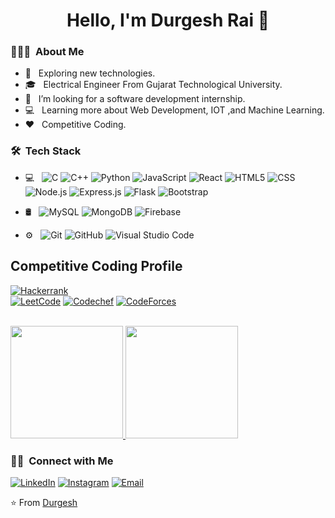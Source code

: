 <h1 align="center"> Hello, I'm Durgesh Rai 👋 </h1>

<h3> 👨🏻‍💻 &nbsp;About Me </h3>

- 🤔 &nbsp; Exploring new technologies.
- 🎓 &nbsp; Electrical Engineer From Gujarat Technological University.
- 💼 &nbsp; I’m looking for a software development internship. 
- 💻 &nbsp; Learning more about Web Development, IOT ,and Machine Learning.
- ❤️ &nbsp; Competitive Coding.


<h3> 🛠 &nbsp;Tech Stack</h3>

- 💻 &nbsp;
  ![C](https://img.shields.io/badge/-C-333333?style=flat&logo=C%2B%2B&logoColor=00599C)
  ![C++](https://img.shields.io/badge/-C++-333333?style=flat&logo=C%2B%2B&logoColor=00599C)
  ![Python](https://img.shields.io/badge/-Python-333333?style=flat&logo=python)
  ![JavaScript](https://img.shields.io/badge/-JavaScript-333333?style=flat&logo=javascript)
  ![React](https://img.shields.io/badge/-React-333333?style=flat&logo=react)
  ![HTML5](https://img.shields.io/badge/-HTML5-333333?style=flat&logo=HTML5)
  ![CSS](https://img.shields.io/badge/-CSS-333333?style=flat&logo=CSS3&logoColor=1572B6)
  ![Node.js](https://img.shields.io/badge/-Node.js-333333?style=flat&logo=node.js)
  ![Express.js](https://img.shields.io/badge/-Express.js-333333?style=flat&logo=Express.js)
  ![Flask](https://img.shields.io/badge/-Flask-333333?style=flat&logo=flask)
  ![Bootstrap](https://img.shields.io/badge/-Bootstrap-333333?style=flat&logo=bootstrap&logoColor=563D7C)
- 🛢 &nbsp;
  ![MySQL](https://img.shields.io/badge/-MySQL-333333?style=flat&logo=mysql)
  ![MongoDB](https://img.shields.io/badge/-MongoDB-333333?style=flat&logo=mongodb)
  ![Firebase](https://img.shields.io/badge/-Firebase-333333?style=flat&logo=firebase)

- ⚙️ &nbsp;
  ![Git](https://img.shields.io/badge/-Git-333333?style=flat&logo=git)
  ![GitHub](https://img.shields.io/badge/-GitHub-333333?style=flat&logo=github)
  ![Visual Studio Code](https://img.shields.io/badge/-Visual%20Studio%20Code-333333?style=flat&logo=visual-studio-code&logoColor=007ACC)

## Competitive Coding Profile ##
[![Hackerrank](https://img.shields.io/badge/-hackerrank-7cfc00?style=flat&labelColor=7cfc00&logo=hackerrank&logoColor=white)](https://www.hackerrank.com/durgeshrai2012)	
[![LeetCode](https://img.shields.io/badge/-LeetCode-ff8c00?style=flat&labelColor=ff8c00&logo=LeetCode&logoColor=white)](https://leetcode.com/durgeshrai2012/)
[![Codechef](https://img.shields.io/badge/-Codechef-909090?style=flat&labelColor=909090&logo=Codechef&logoColor=white)](https://www.codechef.com/users/denver_44)
[![CodeForces](https://img.shields.io/badge/-CodeForces-ec6161?style=flat&labelColor=ec6161&logo=CodeForces&logoColor=white)](https://codeforces.com/profile/Denver04)	

<br/>

<a href="https://github.com/DurgeshRai04">
  <img height="180em" src="https://github-readme-stats.vercel.app/api?username=DurgeshRai04&theme=buefy&show_icons=true" />
  <img height="180em" src="https://github-readme-stats.vercel.app/api/top-langs/?username=DurgeshRai04&theme=buefy&layout=compact" />
</a>

<br/>

<h3> 🤝🏻 &nbsp;Connect with Me </h3>

<p>
<a href="https://www.linkedin.com/in/durgesh-rai-988a371a6"><img alt="LinkedIn" src="https://img.shields.io/badge/LinkedIn-Durgesh%20Rai%20-blue?style=flat-square&logo=linkedin"></a>
<a href="https://www.instagram.com/durgesh_rai_04/"><img alt="Instagram" src="https://img.shields.io/badge/Instagram-durgeshrai04-blue?style=flat-square&logo=instagram"></a>
<a href="mailto:durgeshrai2012@gmail.com"><img alt="Email" src="https://img.shields.io/badge/Email-durgeshrai2012@gmail.com-blue?style=flat-square&logo=gmail"></a>
</p>

⭐️ From [Durgesh](https://github.com/DurgeshRai04)
